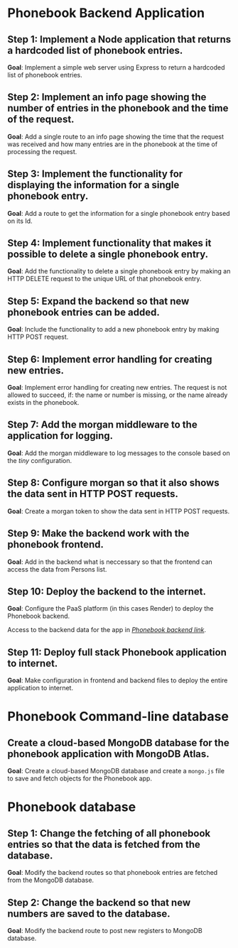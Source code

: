 # Phonebook Backend Application

## Step 1: Implement a Node application that returns a hardcoded list of phonebook entries.

**Goal**: Implement a simple web server using Express to return a hardcoded list of phonebook entries.

## Step 2: Implement an info page showing the number of entries in the phonebook and the time of the request.

**Goal**: Add a single route to an info page showing the time that the request was received and how many entries are in the phonebook at the time of processing the request.

## Step 3: Implement the functionality for displaying the information for a single phonebook entry.

**Goal**: Add a route to get the information for a single phonebook entry based on its Id.

## Step 4: Implement functionality that makes it possible to delete a single phonebook entry.

**Goal**: Add the functionality to delete a single phonebook entry by making an HTTP DELETE request to the unique URL of that phonebook entry.

## Step 5: Expand the backend so that new phonebook entries can be added.

**Goal**: Include the functionality to add a new phonebook entry by making HTTP POST request.

## Step 6: Implement error handling for creating new entries.

**Goal**: Implement error handling for creating new entries. The request is not allowed to succeed, if: the name or number is missing, or the name already exists in the phonebook.

## Step 7: Add the morgan middleware to the application for logging.

**Goal**: Add the morgan middleware to log messages to the console based on the _tiny_ configuration.

## Step 8: Configure morgan so that it also shows the data sent in HTTP POST requests.

**Goal**: Create a morgan token to show the data sent in HTTP POST requests.

## Step 9: Make the backend work with the phonebook frontend.

**Goal**: Add in the backend what is neccessary so that the frontend can access the data from Persons list.

## Step 10: Deploy the backend to the internet.

**Goal**: Configure the PaaS platform (in this cases Render) to deploy the Phonebook backend.

Access to the backend data for the app in _[Phonebook backend link](https://fso-phonebook-kx0u.onrender.com/api/persons)_.

## Step 11: Deploy full stack Phonebook application to internet.

**Goal**: Make configuration in frontend and backend files to deploy the entire application to internet.

# Phonebook Command-line database

## Create a cloud-based MongoDB database for the phonebook application with MongoDB Atlas.

**Goal**: Create a cloud-based MongoDB database and create a `mongo.js` file to save and fetch objects for the Phonebook app.

# Phonebook database

## Step 1: Change the fetching of all phonebook entries so that the data is fetched from the database.

**Goal**: Modify the backend routes so that phonebook entries are fetched from the MongoDB database.

## Step 2: Change the backend so that new numbers are saved to the database.

**Goal**: Modify the backend route to post new registers to MongoDB database.
